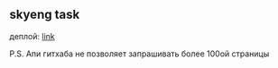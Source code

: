 ## skyeng task

деплой: [link](https://enchanting-queijadas-555160.netlify.app/)

P.S. Апи гитхаба не позволяет запрашивать более 100ой страницы
